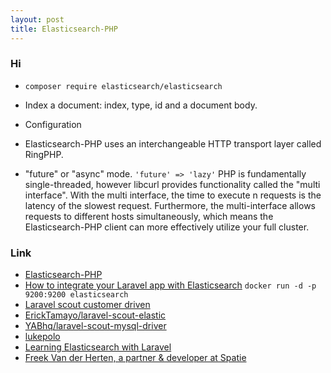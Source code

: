 ```yaml
---
layout: post
title: Elasticsearch-PHP
---
```


### Hi

- `composer require elasticsearch/elasticsearch`

- Index a document: index, type, id and a document body.
- Configuration
- Elasticsearch-PHP uses an interchangeable HTTP transport layer called RingPHP.
- "future" or "async" mode. `'future' => 'lazy'` PHP is fundamentally single-threaded, however libcurl provides functionality called the "multi interface".  With the multi interface, the time to execute n requests is the latency of the slowest request. Furthermore, the multi-interface allows requests to different hosts simultaneously, which means the Elasticsearch-PHP client can more effectively utilize your full cluster.





### Link
- [Elasticsearch-PHP](https://www.elastic.co/guide/en/elasticsearch/client/php-api/current/index.html)
- [How to integrate your Laravel app with Elasticsearch](https://blog.madewithlove.be/post/how-to-integrate-your-laravel-app-with-elasticsearch/) `docker run -d -p 9200:9200 elasticsearch`
- [Laravel scout customer driven](https://gist.github.com/lukepolo/b63d303b076a7cd58bbaa54b3b9f0370)
- [ErickTamayo/laravel-scout-elastic](https://github.com/ErickTamayo/laravel-scout-elastic)
- [YABhq/laravel-scout-mysql-driver](https://github.com/YABhq/laravel-scout-mysql-driver)
- [lukepolo](https://github.com/lukepolo)
- [Learning Elasticsearch with Laravel](https://michaelstivala.com/learning-elasticsearch-with-laravel/)
- [Freek Van der Herten, a partner & developer at Spatie](https://murze.be/me)

